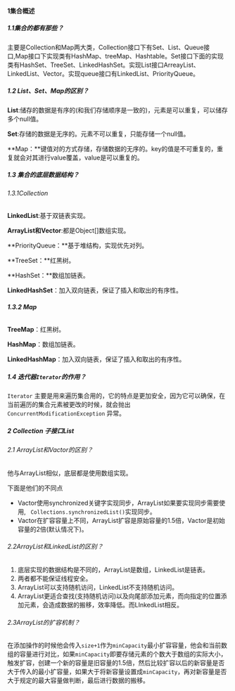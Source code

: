 #### 1集合概述

##### 1.1集合的都有那些？

主要是Collection和Map两大类，Collection接口下有Set、List、Queue接口,Map接口下实现类有HashMap、treeMap、Hashtable。Set接口下面的实现类有HashSet、TreeSet、LinkedHashSet。实现List接口ArreayList、LinkedList、Vector。实现queue接口有LinkedList、PriorityQueue。

##### 1.2 List、Set、Map的区别？

**List**:储存的数据是有序的(和我们存储顺序是一致的)，元素是可以重复，可以储存多个null值。

**Set**:存储的数据是无序的。元素不可以重复，只能存储一个null值。

**Map：**键值对的方式存储，存储数据的无序的。key的值是不可重复的，重复就会对其进行value覆盖，value是可以重复的。

##### 1.3 集合的底层数据结构？

###### 1.3.1Collection

**LinkedList**:基于双链表实现。

**ArrayList和Vector**:都是Object[]数组实现。

**PriorityQueue：**基于堆结构，实现优先对列。

**TreeSet：**红黑树。

**HashSet：**数组加链表。

**LinkedHashSet**：加入双向链表，保证了插入和取出的有序性。

###### **1.3.2 Map**

**TreeMap**：红黑树。

**HashMap**：数组加链表。

**LinkedHashMap**：加入双向链表，保证了插入和取出的有序性。

##### 1.4 迭代器`Iterator`的作用？

`Iterator` 主要是用来遍历集合用的，它的特点是更加安全，因为它可以确保，在当前遍历的集合元素被更改的时候，就会抛出 `ConcurrentModificationException` 异常。

##### 2  Collection 子接口List

###### 2.1 ArrayList和Vactor的区别？

他与ArrayList相似，底层都是使用数组实现。

下面是他们的不同点

- Vactor使用synchronized关键字实现同步，ArrayList如果要实现同步需要使用, ` Collections.synchronizedList()`实现同步。
- Vactor在扩容容量上不同，ArrayList扩容是原始容量的1.5倍，Vactor是初始容量的2倍(默认情况下)。

###### 2.2ArrayList和LinkedList的区别？

1. 底层实现的数据结构是不同的，ArrayList是数组，LinkedList是链表。
2. 两者都不能保证线程安全。
3. ArrayList可以支持随机访问，LinkedList不支持随机访问。
4. ArrayList更适合查找(支持随机访问)以及向尾部添加元素，而向指定的位置添加元素，会造成数据的搬移，效率降低。而LInkedList相反。

###### 2.3ArrayList的扩容机制？

在添加操作的时候他会传入`size+1`作为`minCapacity`最小扩容容量，他会和当前数组的容量进行对比，如果`minCapacity`即要存储元素的个数大于数组的实际大小，触发扩容，创建一个新的容量是旧容量的1.5倍，然后比较扩容以后的新容量是否大于传入的最小扩容量，如果大于将新容量设置成`minCapacity`，再对新容量是否大于规定的最大容量做判断，最后进行数据的搬移。